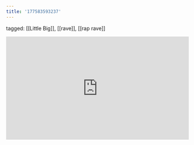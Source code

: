 ```yaml
---
title: '177583593237'
---
```

tagged: [[Little Big]], [[rave]], [[rap rave]]
<iframe allow="accelerometer; autoplay; clipboard-write; encrypted-media; gyroscope; picture-in-picture" allowfullscreen="" frameborder="0" height="281" id="youtube_iframe" src="https://www.youtube.com/embed/QrU1hZxSEXQ?feature=oembed&amp;enablejsapi=1&amp;origin=https://safe.txmblr.com&amp;wmode=opaque" width="500"></iframe>